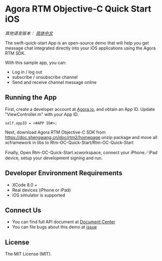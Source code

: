 # Agora RTM Objective-C Quick Start iOS

*其他语言版本： [简体中文](README.zh.md)*

The swift-quick-start App is an open-source demo that will help you get message chat integrated directly into your iOS applications using the Agora RTM SDK.

With this sample app, you can:

- Log in / log out
- subscribe / unsubscribe channel
- Send and receive channel message online

## Running the App
First, create a developer account at [Agora.io](https://dashboard.agora.io/signin/), and obtain an App ID. Update "ViewController.m" with your App ID.

```
self.appID = <#APP ID#>;
```

Next, download Agora RTM Objective-C SDK from https://doc.shengwang.cn/doc/rtm2/homepage
unzip package and move all xcframework in libs to Rtm-OC-Quick-Start/Rtm-OC-Quick-Start

Finally, Open Rtm-OC-Quick-Start.xcworkspace, connect your iPhone／iPad device, setup your development signing and run.

## Developer Environment Requirements
* XCode 8.0 +
* Real devices (iPhone or iPad)
* iOS simulator is supported

## Connect Us

- You can find full API document at [Document Center](https://docs.agora.io/en/)
- You can file bugs about this demo at [issue](https://github.com/AgoraIO/RTM/issues)

## License

The MIT License (MIT).
